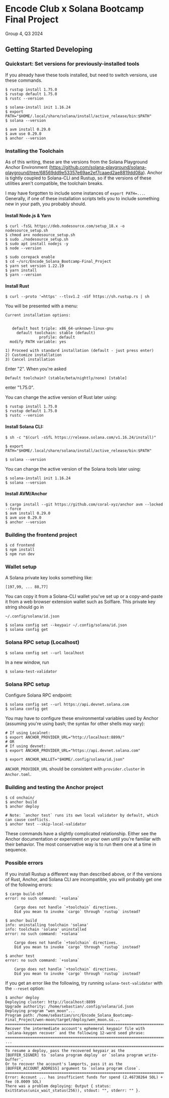 # Encode Club x Solana Bootcamp Final Project
Group 4, Q3 2024

## Getting Started Developing
### Quickstart: Set versions for previously-installed tools
If you already have these tools installed, but need to switch versions, use these commands.
```
$ rustup install 1.75.0
$ rustup default 1.75.0
$ rustc --version

$ solana-install init 1.16.24
$ export PATH="$HOME/.local/share/solana/install/active_release/bin:$PATH"
$ solana --version

$ avm install 0.29.0
$ avm use 0.29.0
$ anchor --version
```

### Installing the Toolchain
As of this writing, these are the versions from the Solana Playground Anchor Environment (https://github.com/solana-playground/solana-playground/tree/68569dd9e53357e69ae2ef7caaed2ae8819dd08a). Anchor is tightly coupled to Solana-CLI and Rustup, so if the versions of these utilities aren't compatible, the toolchain breaks.

I may have forgotten to include some instances of `export PATH=...`. Generally, if one of these installation scripts tells you to include something new in your path, you probably should.

#### Install Node.js & Yarn
```
$ curl -fsSL https://deb.nodesource.com/setup_18.x -o nodesource_setup.sh
$ chmod a+x nodesource_setup.sh
$ sudo ./nodesource_setup.sh
$ sudo apt install nodejs -y
$ node --version

$ sudo corepack enable
$ cd ~/src/Encode_Solana_Bootcamp-Final_Project
$ yarn set version 1.22.19
$ yarn install
$ yarn --version
```

#### Install Rust
```
$ curl --proto '=https' --tlsv1.2 -sSf https://sh.rustup.rs | sh
```
You will be presented with a menu:
```
Current installation options:


   default host triple: x86_64-unknown-linux-gnu
     default toolchain: stable (default)
               profile: default
  modify PATH variable: yes

1) Proceed with standard installation (default - just press enter)
2) Customize installation
3) Cancel installation
```
Enter "2". When you're asked
```
Default toolchain? (stable/beta/nightly/none) [stable]
```
enter "1.75.0".

You can change the active version of Rust later using:
```
$ rustup install 1.75.0
$ rustup default 1.75.0
$ rustc --version
```

#### Install Solana CLI:
```
$ sh -c "$(curl -sSfL https://release.solana.com/v1.16.24/install)"

$ export PATH="$HOME/.local/share/solana/install/active_release/bin:$PATH"

$ solana --version
```

You can change the active version of the Solana tools later using:
```
$ solana-install init 1.16.24
$ solana --version
```

#### Install AVM/Anchor
```
$ cargo install --git https://github.com/coral-xyz/anchor avm --locked --force
$ avm install 0.29.0
$ avm use 0.29.0
$ anchor --version
```

### Building the frontend project
```
$ cd frontend
$ npm install
$ npm run dev
```

### Wallet setup
A Solana private key looks something like:
```
[197,99, ... 88,77]
```
You can copy it from a Solana-CLI wallet you've set up or a copy-and-paste it from a web browser extension wallet such as Solflare. This private key string should go in
```
~/.config/solana/id.json
```
```
$ solana config set --keypair ~/.config/solana/id.json
$ solana config get
```

### Solana RPC setup (Localhost)
```
$ solana config set --url localhost
```

In a new window, run
```
$ solana-test-validator
```

### Solana RPC setup
Configure Solana RPC endpoint:
```
$ solana config set --url https://api.devnet.solana.com
$ solana config get
```

You may have to configure these environmental variables used by Anchor (assuming you're using bash; the syntax for other shells may vary):
```
# If using Localnet:
$ export ANCHOR_PROVIDER_URL="http://localhost:8899/"
# OR
# If using devnet:
$ export ANCHOR_PROVIDER_URL="https://api.devnet.solana.com"

$ export ANCHOR_WALLET="$HOME/.config/solana/id.json"
```
`ANCHOR_PROVIDER_URL` should be consistent with `provider.cluster` in `Anchor.toml`.

### Building and testing the Anchor project
```
$ cd onchain/
$ anchor build
$ anchor deploy

# Note: `anchor test` runs its own local validator by default, which can cause conflicts.
$ anchor test --skip-local-validator
```
These commands have a slightly complicated relationship. Either see the Anchor documentation or experiment on your own until you're familiar with their behavior. The most conservative way is to run them one at a time in sequence.

### Possible errors
If you install Rustup a different way than described above, or if the versions of Rust, Anchor, and Solana CLI are incompatible, you will probably get one of the following errors:

```
$ cargo build-sbf
error: no such command: `+solana`

	Cargo does not handle `+toolchain` directives.
	Did you mean to invoke `cargo` through `rustup` instead?
```

```
$ anchor build
info: uninstalling toolchain 'solana'
info: toolchain 'solana' uninstalled
error: no such command: `+solana`

	Cargo does not handle `+toolchain` directives.
	Did you mean to invoke `cargo` through `rustup` instead?
```

```
$ anchor test
error: no such command: `+solana`

	Cargo does not handle `+toolchain` directives.
	Did you mean to invoke `cargo` through `rustup` instead?
```

If you get an error like the following, try running `solana-test-validator` with the `--reset` option:
```
$ anchor deploy
Deploying cluster: http://localhost:8899
Upgrade authority: /home/sebastian/.config/solana/id.json
Deploying program "wen_moon"...
Program path: /home/sebastian/src/Encode_Solana_Bootcamp-Final_Project/wen-moon/target/deploy/wen_moon.so...
============================================================================
Recover the intermediate account's ephemeral keypair file with
`solana-keygen recover` and the following 12-word seed phrase:
============================================================================
...
============================================================================
To resume a deploy, pass the recovered keypair as the
[BUFFER_SIGNER] to `solana program deploy` or `solana program write-buffer'.
Or to recover the account's lamports, pass it as the
[BUFFER_ACCOUNT_ADDRESS] argument to `solana program close`.
============================================================================
Error: Account ... has insufficient funds for spend (2.46738264 SOL) + fee (0.0009 SOL)
There was a problem deploying: Output { status: ExitStatus(unix_wait_status(256)), stdout: "", stderr: "" }.
```